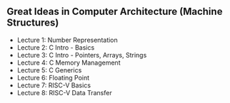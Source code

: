 ## Great Ideas in Computer Architecture (Machine Structures)

- Lecture 1: Number Representation
- Lecture 2: C Intro - Basics
- Lecture 3: C Intro - Pointers, Arrays, Strings
- Lecture 4: C Memory Management
- Lecture 5: C Generics
- Lecture 6: Floating Point
- Lecture 7: RISC-V Basics
- Lecture 8: RISC-V Data Transfer
